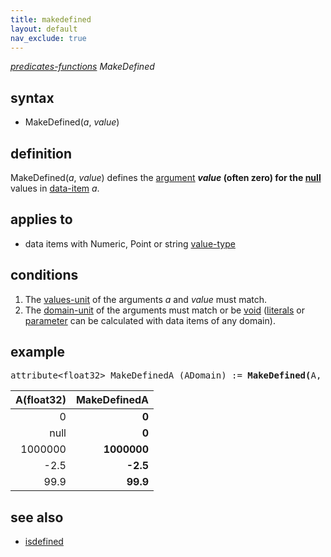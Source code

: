 ```yaml
---
title: makedefined
layout: default
nav_exclude: true
---
```

*[predicates-functions](predicates-functions) MakeDefined*

## syntax

- MakeDefined(*a*, *value*)

## definition

MakeDefined(*a*, *value*) defines the [argument](argument) ***value* (often zero) for the [null](null)** values in [data-item](data-item) *a*.

## applies to

- data items with Numeric, Point or string [value-type](value-type)

## conditions

1. The [values-unit](values-unit) of the arguments *a* and *value* must match.
2. The [domain-unit](domain-unit) of the arguments must match or be [void](void) ([literals](https://en.wikipedia.org/wiki/Literal_(computer_programming)) or [parameter](parameter) can be calculated with data items of any domain).

## example

<pre>
attribute&lt;float32&gt; MakeDefinedA (ADomain) := <B>MakeDefined(</B>A, 0f<B>)</B>;
</pre>

| A(float32) |**MakeDefinedA** |
|-----------:|----------------:|
| 0          | **0**           |
| null       | **0**           |
| 1000000    | **1000000**     |
| -2.5       | **-2.5**        |
| 99.9       | **99.9**        |

## see also

- [isdefined](isdefined)